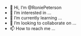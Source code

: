 - 👋 Hi, I’m @RoniePeterson
- 👀 I’m interested in ...
- 🌱 I’m currently learning ...
- 💞️ I’m looking to collaborate on ...
- 📫 How to reach me ...

<!---
RoniePeterson/RoniePeterson is a ✨ special ✨ repository because its `README.md` (this file) appears on your GitHub profile.
You can click the Preview link to take a look at your changes.
--->
